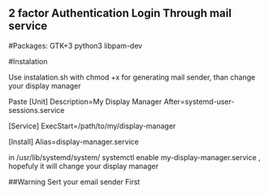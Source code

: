 ## 2 factor Authentication Login Through mail service

#Packages:
GTK+3
python3
libpam-dev

#Instalation

Use instalation.sh with chmod +x for generating mail sender, than change your display manager 

Paste 
[Unit]
Description=My Display Manager
After=systemd-user-sessions.service

[Service]
ExecStart=/path/to/my/display-manager

[Install]
Alias=display-manager.service

in /usr/lib/systemd/system/ systemctl enable my-display-manager.service , hopefuly it will change your display manager

##Warning Sert your email sender First

